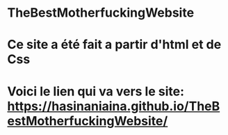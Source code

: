 # TheBestMotherfuckingWebsite
# Ce site a été fait a partir d'html et de Css
# Voici le lien qui va vers le site: https://hasinaniaina.github.io/TheBestMotherfuckingWebsite/
